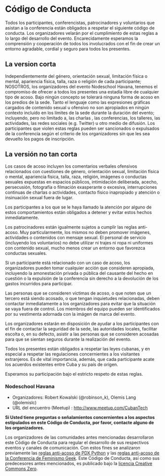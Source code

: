 
# Código de Conducta

Todos los participantes, conferencistas, patrocinadores y voluntarios que
asistan a la conferencia están obligados a respetar el siguiente código de
conducta. Los organizadores velarán por el cumplimiento de estas reglas a lo
largo del desarrollo del evento. Encarecidamente esperamos la comprensión y
cooperación de todos los involucrados con el fin de crear un entorno agradable,
cordial y seguro para todos los presentes.

## La version corta

Independientemente del género, orientación sexual, limitación física o mental,
apariencia física, talla, raza o religión de cada participante; NOSOTROS, los
organizadores del evento Nodeschool Havana, tenemos el compromiso de ofrecer a
todos los presentes una estadía libre de cualquier tipo de acoso. Bajo ningún
concepto se tolerará ninguna forma de acoso en los predios de la sede. Tanto el
lenguaje como las expresiones gráficas cargados de contenido sexual u ofensivo
no son apropiados en ningún contexto incluído en los límites de la sede durante
la duración del evento; incluyendo, pero no limitado a, las charlas , las
conferencias, los talleres, las actividades, las redes sociales (e.g. Twitter)
u otro medio de difusión. Los participantes que violen estas reglas pueden ser
sancionados o expulsados de la conferencia según el criterio de los
organizadores sin que les sea devuelto los pagos de inscripción.

## La versión no tan corta

Los casos de acoso incluyen los comentarios verbales ofensivos relacionados con
cuestiones de género, orientación sexual, limitación física o mental,
apariencia física, talla, raza, religión, imágenes o conductas sexuales
expuestas en espacios públicos, intimidación deliberada, acecho, persecusión,
fotografía o filmación exasperante o excesiva, interrupciones continuas de
charlas o actividades, contacto físico inapropiado y atención o insinuación
sexual fuera de lugar. 

Los participantes a los que se le haya llamado la atención por alguno de estos
comportamientos están obligados a detener y evitar estos hechos inmediatamente.

Los patrocinadores están igualmente sujetos a cumplir las reglas anti-acoso.
Muy particularmente, los mismos no deben promover imágenes, actividades o
contenidos con mensaje sexual. El personal de servicio (incluyendo los
voluntarios) no debe utilizar ni trajes ni ropa ni uniformes con contenido
sexual, mucho menos crear un entorno que favorezca conductas sexuales.

Si un participante está relacionado con un caso de acoso, los organizadores
pueden tomar cualquier acción que consideren apropiada, incluyendo la
amonestación privada o pública del causante del hecho en cuestión o la
expulsión de la conferencia sin derecho a la devolución de los gastos
incurridos para participar. 

Las personas que se consideren víctimas de acoso, o que noten que un tercero
está siendo acosado, o que tengan inquietudes relacionadas, deben contactar
inmediatamente a los organizadores para evitar que la situación se vaya fuera
de control. Los miembros del equipo pueden ser identificados por su vestimenta
adornada con la imágen de marca del evento.

Los organizadores estarán en disposición de ayudar a los participantes con el fin de
contactar la seguridad de la sede, las autoridades locales, facilitar escolta
o, en su defecto, asistir a las personas que se consideren acosadas para que
se sientan seguros durante la realización del evento.

Todos los presentes están obligados a respetar las leyes cubanas, y en especial
a respetar las regulaciones concernientes a los visitantes extranjeros. Es de
vital importancia, además, que cada participante acate los acuerdos existentes
entre Cuba y su país de orígen.

Esperamos su participación bajo el estricto respeto de estas reglas.

### Nodeschool Havana

* Organizadores: Robert Kowalski (@robinson_k), Olemis Lang (@olemislc)
* URL del encuentro (Meetup) : http://www.meetup.com/CubanTech

**Si Usted tiene preguntas o señalamientos concernientes a los aspectos
estipulados en este Código de Conducta, por favor, contacte alguno de los
organizadores.**

Los organizadores de las comunidades antes mencionadas desarrollaron este
Código de Conducta para regular el desarrollo de sus respectivos eventos y
canales de comunicación. Con estos fines se analizaron previamente las
[reglas anti-acoso de PDX Python](http://www.meetup.com/pdxpython/pages/Code_of_Conduct/)
y las [reglas anti-acoso de la Conferencia de Feminismo Geek](http://geekfeminism.wikia.com/wiki/Conference_anti-harassment/Policy).
Este Código de Conducta, así como sus predecesores antes mencionados, es
publicado bajo la
[licencia Creative Commons Zero](http://creativecommons.org/publicdomain/zero/1.0/).

